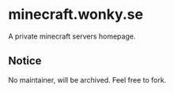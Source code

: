 # minecraft.wonky.se
A private minecraft servers homepage.

## Notice
No maintainer, will be archived.
Feel free to fork.
